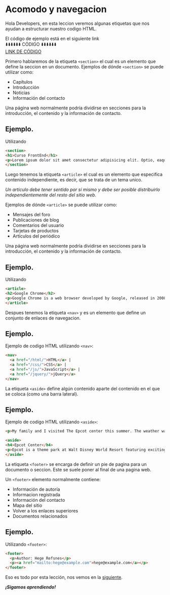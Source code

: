 # Acomodo y navegacion

Hola Developers, en esta leccion veremos algunas etiquetas que nos ayudan a estructurar nuestro codigo HTML. 

El código de ejemplo está en el siguiente link<br>
⬇️⬇️⬇️⬇️⬇️⬇️ CÓDIGO ⬇️⬇️⬇️⬇️⬇️⬇️<br>
[LINK DE CÓDIGO](../practicas/practicas3.html)

Primero hablaremos de la etiqueta `<section>` el cual es un elemento que define la seccion en un documento. Ejemplos de dónde `<section>` se puede utilizar como:

- Capítulos
- Introducción
- Noticias
- Información del contacto

Una página web normalmente podría dividirse en secciones para la introducción, el contenido y la información de contacto.
 
## Ejemplo. 

Utilizando <section>

~~~html
<section>
<h1>Curso FrontEnd</h1>
<p>Lorem ipsum dolor sit amet consectetur adipisicing elit. Optio, eaque? Et, iste provident dolor odio, distinctio officia excepturi nostrum doloribus tempore mollitia totam perspiciatis possimus, velit fugit ullam ad ratione.</p>
</section>
~~~
  
Luego tenemos la etiqueta `<article>` el cual es un elemento que especifica contenido independiente, es decir, que se trata de un tema unico. 

*Un artículo debe tener sentido por sí mismo y debe ser posible distribuirlo independientemente del resto del sitio web.*

Ejemplos de dónde `<article>` se puede utilizar como:

- Mensajes del foro
- Publicaciones de blog
- Comentarios del usuario
- Tarjetas de productos
- Artículos del periódico

Una página web normalmente podría dividirse en secciones para la introducción, el contenido y la información de contacto.
 
## Ejemplo. 

Utilizando <article>

~~~html
<article>
<h2>Google Chrome</h2>
<p>Google Chrome is a web browser developed by Google, released in 2008. Chrome is the world's most popular web browser today!</p>
</article>
~~~

Despues tenemos la etiqueta `<nav>` y es un elemento que define un conjunto de enlaces de navegacion. 

## Ejemplo. 

Ejemplo de codigo HTML utilizando `<nav>`:

~~~html
<nav>
  <a href="/html/">HTML</a> |
  <a href="/css/">CSS</a> |
  <a href="/js/">JavaScript</a> |
  <a href="/jquery/">jQuery</a>
</nav>
~~~

La etiqueta `<aside>` define algún contenido aparte del contenido en el que se coloca (como una barra lateral).

## Ejemplo. 

Ejemplo de codigo HTML utilizando `<aside>`:

~~~html
<p>My family and I visited The Epcot center this summer. The weather was nice, and Epcot was amazing! I had a great summer together with my family!</p>

<aside>
<h4>Epcot Center</h4>
<p>Epcot is a theme park at Walt Disney World Resort featuring exciting attractions, international pavilions, award-winning fireworks and seasonal special events.</p>
</aside>
~~~

La etiqueta `<footer>` se encarga de definir un pie de pagina para un documento o seccion. Este se suele poner al final de una pagina web.

Un `<footer>` elemento normalmente contiene:

- Información de autoría
- Informacion registrada
- Información del contacto
- Mapa del sitio
- Volver a los enlaces superiores
- Documentos relacionados
 
## Ejemplo. 

Utilizando `<footer>`:

~~~html
<footer>
  <p>Author: Hege Refsnes</p>
  <p><a href="mailto:hege@example.com">hege@example.com</a></p>
</footer>
~~~
  
Eso es todo por esta lección, nos vemos en la [siguiente](./4.-acomodo.md).

***¡Sigamos aprendiendo!***


